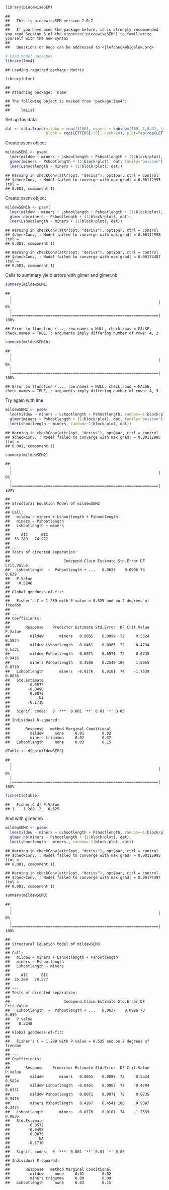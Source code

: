 ``` r
library(piecewiseSEM)
```

    ## 
    ##   This is piecewiseSEM version 2.0.2
    ## 
    ##   If you have used the package before, it is strongly recommended you read Section 3 of the vignette('piecewiseSEM') to familiarize yourself with the new syntax
    ## 
    ##   Questions or bugs can be addressed to <jlefcheck@bigelow.org>

``` r
# Load model packages
library(lme4)
```

    ## Loading required package: Matrix

``` r
library(nlme)
```

    ## 
    ## Attaching package: 'nlme'

    ## The following object is masked from 'package:lme4':
    ## 
    ##     lmList

Set up toy data

``` r
dat <- data.frame(mildew = runif(100), miners = rnbinom(100, 1,0.3), Lshootlength = runif(100), Pshootlength = runif(100),
                  block = rep(LETTERS[1:5], each=20), plot=rep(rep(LETTERS[22:26], each=4),5)) #, y3 = runif(50))
```

Create psem object

``` r
mildewSEM1 <- psem(
  lmer(mildew ~ miners + Lshootlength + Pshootlength + (1|block/plot), dat), 
  glmer(miners ~ Pshootlength + (1|block/plot), dat, family="poisson"), 
  lmer(Lshootlength ~ miners + (1|block/plot), dat))
```

    ## Warning in checkConv(attr(opt, "derivs"), opt$par, ctrl = control
    ## $checkConv, : Model failed to converge with max|grad| = 0.00112995 (tol =
    ## 0.001, component 1)

Create psem object

``` r
mildewSEM1b <- psem(
  lmer(mildew ~ miners + Lshootlength + Pshootlength + (1|block/plot), dat), 
  glmer.nb(miners ~ Pshootlength + (1|block/plot), dat), 
  lmer(Lshootlength ~ miners + (1|block/plot), dat))
```

    ## Warning in checkConv(attr(opt, "derivs"), opt$par, ctrl = control
    ## $checkConv, : Model failed to converge with max|grad| = 0.00112995 (tol =
    ## 0.001, component 1)

    ## Warning in checkConv(attr(opt, "derivs"), opt$par, ctrl = control
    ## $checkConv, : Model failed to converge with max|grad| = 0.00174487 (tol =
    ## 0.001, component 1)

Calls to summary yield errors with glmer and glmer.nb

``` r
summary(mildewSEM1)
```

    ## 
      |                                                                       
      |                                                                 |   0%
      |                                                                       
      |=================================================================| 100%

    ## Error in (function (..., row.names = NULL, check.rows = FALSE, check.names = TRUE, : arguments imply differing number of rows: 4, 3

``` r
summary(mildewSEM1b)
```

    ## 
      |                                                                       
      |                                                                 |   0%
      |                                                                       
      |=================================================================| 100%

    ## Error in (function (..., row.names = NULL, check.rows = FALSE, check.names = TRUE, : arguments imply differing number of rows: 4, 3

Try again with lme

``` r
mildewSEM2 <- psem(
  lme(mildew ~ miners + Lshootlength + Pshootlength, random=~1|block/plot, dat), 
  glmer(miners ~ Pshootlength + (1|block/plot), dat, family="poisson"), 
  lme(Lshootlength ~ miners, random=~1|block/plot, dat))
```

    ## Warning in checkConv(attr(opt, "derivs"), opt$par, ctrl = control
    ## $checkConv, : Model failed to converge with max|grad| = 0.00112995 (tol =
    ## 0.001, component 1)

``` r
summary(mildewSEM2)
```

    ## 
      |                                                                       
      |                                                                 |   0%
      |                                                                       
      |=================================================================| 100%

    ## 
    ## Structural Equation Model of mildewSEM2 
    ## 
    ## Call:
    ##   mildew ~ miners + Lshootlength + Pshootlength
    ##   miners ~ Pshootlength
    ##   Lshootlength ~ miners
    ## 
    ##     AIC      BIC
    ##  33.289   74.972
    ## 
    ## ---
    ## Tests of directed separation:
    ## 
    ##                        Independ.Claim Estimate Std.Error DF Crit.Value
    ##   Lshootlength  ~  Pshootlength + ...   0.0637    0.0996 73      0.639
    ##   P.Value 
    ##    0.5248 
    ## 
    ## Global goodness-of-fit:
    ## 
    ##   Fisher's C = 1.289 with P-value = 0.525 and on 2 degrees of freedom
    ## 
    ## ---
    ## Coefficients:
    ## 
    ##       Response    Predictor Estimate Std.Error  DF Crit.Value P.Value
    ##         mildew       miners   0.0055    0.0099  72     0.5524  0.5824
    ##         mildew Lshootlength  -0.0461    0.0963  72    -0.4794  0.6331
    ##         mildew Pshootlength   0.0071    0.0971  72     0.0735  0.9416
    ##         miners Pshootlength   0.4586    0.2540 100     1.8055  0.0710
    ##   Lshootlength       miners  -0.0176    0.0101  74    -1.7539  0.0836
    ##   Std.Estimate 
    ##         0.0572 
    ##        -0.0498 
    ##         0.0075 
    ##             NA 
    ##        -0.1710 
    ## 
    ##   Signif. codes:  0 '***' 0.001 '**' 0.01 '*' 0.05
    ## 
    ## Individual R-squared:
    ## 
    ##       Response   method Marginal Conditional
    ##         mildew     none     0.01        0.02
    ##         miners trigamma     0.02        0.37
    ##   Lshootlength     none     0.03        0.15

``` r
dTable <- dSep(mildewSEM2)
```

    ## 
      |                                                                       
      |                                                                 |   0%
      |                                                                       
      |=================================================================| 100%

``` r
fisherC(dTable)
```

    ##   Fisher.C df P.Value
    ## 1    1.289  2   0.525

And with glmer.nb

``` r
mildewSEM3 <- psem(
  lme(mildew ~ miners + Lshootlength + Pshootlength, random=~1|block/plot, dat), 
  glmer.nb(miners ~ Pshootlength + (1|block/plot), dat), 
  lme(Lshootlength ~ miners , random=~1|block/plot, dat))
```

    ## Warning in checkConv(attr(opt, "derivs"), opt$par, ctrl = control
    ## $checkConv, : Model failed to converge with max|grad| = 0.00112995 (tol =
    ## 0.001, component 1)

    ## Warning in checkConv(attr(opt, "derivs"), opt$par, ctrl = control
    ## $checkConv, : Model failed to converge with max|grad| = 0.00174487 (tol =
    ## 0.001, component 1)

``` r
summary(mildewSEM3)
```

    ## 
      |                                                                       
      |                                                                 |   0%
      |                                                                       
      |=================================================================| 100%

    ## 
    ## Structural Equation Model of mildewSEM3 
    ## 
    ## Call:
    ##   mildew ~ miners + Lshootlength + Pshootlength
    ##   miners ~ Pshootlength
    ##   Lshootlength ~ miners
    ## 
    ##     AIC      BIC
    ##  35.289   79.577
    ## 
    ## ---
    ## Tests of directed separation:
    ## 
    ##                        Independ.Claim Estimate Std.Error DF Crit.Value
    ##   Lshootlength  ~  Pshootlength + ...   0.0637    0.0996 73      0.639
    ##   P.Value 
    ##    0.5248 
    ## 
    ## Global goodness-of-fit:
    ## 
    ##   Fisher's C = 1.289 with P-value = 0.525 and on 2 degrees of freedom
    ## 
    ## ---
    ## Coefficients:
    ## 
    ##       Response    Predictor Estimate Std.Error  DF Crit.Value P.Value
    ##         mildew       miners   0.0055    0.0099  72     0.5524  0.5824
    ##         mildew Lshootlength  -0.0461    0.0963  72    -0.4794  0.6331
    ##         mildew Pshootlength   0.0071    0.0971  72     0.0735  0.9416
    ##         miners Pshootlength   0.4267    0.4541 100     0.9397  0.3474
    ##   Lshootlength       miners  -0.0176    0.0101  74    -1.7539  0.0836
    ##   Std.Estimate 
    ##         0.0572 
    ##        -0.0498 
    ##         0.0075 
    ##             NA 
    ##        -0.1710 
    ## 
    ##   Signif. codes:  0 '***' 0.001 '**' 0.01 '*' 0.05
    ## 
    ## Individual R-squared:
    ## 
    ##       Response   method Marginal Conditional
    ##         mildew     none     0.01        0.02
    ##         miners trigamma     0.00        0.00
    ##   Lshootlength     none     0.03        0.15
